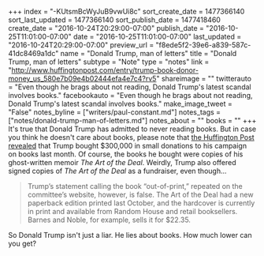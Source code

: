 +++
index = "-KUtsmBcWyJuB9vwUi8c"
sort_create_date = 1477366140
sort_last_updated = 1477366140
sort_publish_date = 1477418460
create_date = "2016-10-24T20:29:00-07:00"
publish_date = "2016-10-25T11:01:00-07:00"
date = "2016-10-25T11:01:00-07:00"
last_updated = "2016-10-24T20:29:00-07:00"
preview_url = "f8ede5f2-39e6-a839-587c-41dc8469a1dc"
name = "Donald Trump, man of letters"
title = "Donald Trump, man of letters"
subtype = "Note"
type = "notes"
link = "http://www.huffingtonpost.com/entry/trump-book-donor-money_us_580e7b09e4b02444efa4e7c4?rv5"
shareimage = ""
twitterauto = "Even though he brags about not reading, Donald Trump's latest scandal involves books."
facebookauto = "Even though he brags about not reading, Donald Trump's latest scandal involves books."
make_image_tweet = "False"
notes_byline = ["writers/paul-constant.md"]
notes_tags = ["notes/donald-trump-man-of-letters.md"]
notes_about = ""
books = ""
+++
It's true that Donald Trump has admitted to never reading books. But in case you think he doesn't care about books, please note that [the Huffington Post revealed](http://www.huffingtonpost.com/entry/trump-book-donor-money_us_580e7b09e4b02444efa4e7c4?rv5) that Trump bought $300,000 in small donations to his campaign on books last month. Of course, the books he bought were copies of his ghost-written memoir *The Art of the Deal*. Weirdly, Trump also offered signed copies of *The Art of the Deal* as a fundraiser, even though...

<blockquote>Trump’s statement calling the book “out-of-print,” repeated on the committee’s website, however, is false. The Art of the Deal had a new paperback edition printed last October, and the hardcover is currently in print and available from Random House and retail booksellers. Barnes and Noble, for example, sells it for $22.35.</blockquote>

So Donald Trump isn't just a liar. He lies about books. How much lower can you get?